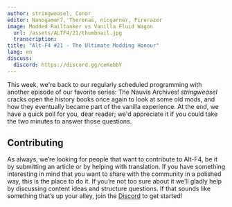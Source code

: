 ```yaml
---
author: stringweasel, Conor_
editor: Nanogamer7, Therenas, nicgarner, Firerazer
image: Modded Railtanker vs Vanilla Fluid Wagon
  url: /assets/ALTF4/21/thumbnail.jpg
  transcription:
title: "Alt-F4 #21 - The Ultimate Modding Honour"
lang: en
discuss:
  discord: https://discord.gg/ceKebbY
---
```


This week, we're back to our regularly scheduled programming with another episode of our favorite series: The Nauvis Archives! *stringweasel* cracks open the history books once again to look at some old mods, and how they eventually became part of the vanilla experience. At the end, we have a quick poll for you, dear reader; we'd appreciate it if you could take the two minutes to answer those questions.

## Contributing

As always, we’re looking for people that want to contribute to Alt-F4, be it by submitting an article or by helping with translation. If you have something interesting in mind that you want to share with the community in a polished way, this is the place to do it. If you’re not too sure about it we’ll gladly help by discussing content ideas and structure questions. If that sounds like something that’s up your alley, join the [Discord](https://discord.gg/nxnCFkb) to get started!
